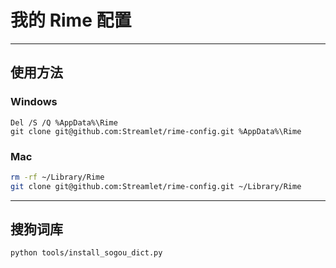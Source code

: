 # 我的 Rime 配置
---

## 使用方法

### Windows
```batch
Del /S /Q %AppData%\Rime
git clone git@github.com:Streamlet/rime-config.git %AppData%\Rime
```


### Mac
```bash
rm -rf ~/Library/Rime
git clone git@github.com:Streamlet/rime-config.git ~/Library/Rime
```

---

## 搜狗词库
```bash
python tools/install_sogou_dict.py
```
